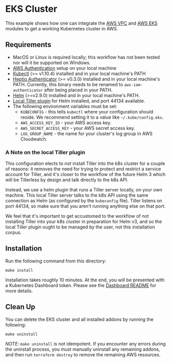 # EKS Cluster
This example shows how one can integrate the [AWS VPC](https://registry.terraform.io/modules/terraform-aws-modules/vpc/aws) and [AWS EKS](https://registry.terraform.io/modules/terraform-aws-modules/eks/aws) modules to get a working Kubernetes cluster in AWS. 

## Requirements

* MacOS or Linux is required locally; this workflow has not been tested nor will it be supported on Windows.
* [AWS Authentication](https://www.terraform.io/docs/providers/aws/index.html#authentication) setup on your local machine
* [Kubectl](https://kubernetes.io/docs/tasks/tools/install-kubectl/) (>= v1.10.4) installed and in your local machine's PATH
* [Heptio Authenticator](https://github.com/heptio/authenticator) (>= v0.3.0) installed and in your local machine's PATH. Currently, this binary needs to be renamed to `aws-iam-authenticator` after being placed in your PATH.
* [Helm](https://github.com/kubernetes/helm) (>=v2.9.0) installed and in your local machine's PATH.
* [Local Tiller plugin](https://github.com/rimusz/helm-tiller) for Helm installed, and port 44134 available.
* The following environment variables must be set:
  * `KUBECONFIG` - this tells `kubectl` where your configuration should reside. We recommend setting it to a value like `~/.kube/config.eks`.
  * `AWS_ACCESS_KEY_ID` - your AWS access key.
  * `AWS_SECRET_ACCESS_KEY` - your AWS secret access key.
  * `LOG_GROUP_NAME` - the name for your cluster's log group in AWS Cloudwatch.

### A Note on the local Tiller plugin
This configuration elects to _not_ install Tiller into the k8s cluster for a couple of reasons: it removes the need for trying to protect and restrict a service account for Tiller, and it's closer to the workflow of the future Helm 3 which will be Tillerless by design and talk directly to the k8s API.  

Instead, we use a helm plugin that runs a Tiller server locally, on your own machine. This local Tiller server talks to the k8s API using the same connection as Helm (as configured by the `kubeconfig` file). Tiller listens on port 44134, so make sure that you aren't running anything else on that port.

We feel that it's important to get accustomed to the workflow of not installing Tiller into your k8s cluster in preparation for Helm v3, and so the local Tiller plugin ought to be managed by the user, not this installation corpus.

## Installation

Run the following command from this directory:

```
make install
```

Installation takes roughly 10 minutes. At the end, you will be presented with a Kubernetes Dashboard token. Please see the [Dashboard README](addons/dashboard/README.md) for more details.

## Clean Up

You can delete the EKS cluster and all installed addons by running the following:

```
make uninstall
```

*NOTE*: `make uninstall` is not idempotent. If you encounter any errors during the uninstall process, you must manually uninstall any remaining addons, and then run `terraform destroy` to remove the remaining AWS resources. 
